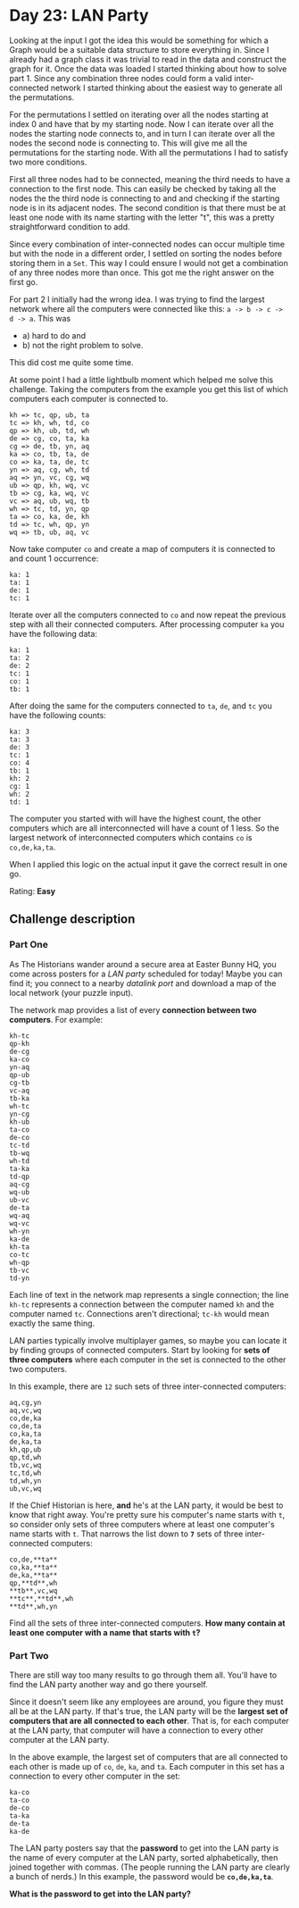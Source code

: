 # Day 23: LAN Party

Looking at the input I got the idea this would be something for which a Graph would be a suitable data structure to store everything in. Since I already had a graph class it was trivial to read in the data and construct the graph for it. Once the data was loaded I started thinking about how to solve part 1. Since any combination three nodes could form a valid inter-connected network I started thinking about the easiest way to generate all the permutations.

For the permutations I settled on iterating over all the nodes starting at index 0 and have that by my starting node. Now I can iterate over all the nodes the starting node connects to, and in turn I can iterate over all the nodes the second node is connecting to. This will give me all the permutations for the starting node. With all the permutations I had to satisfy two more conditions.

First all three nodes had to be connected, meaning the third needs to have a connection to the first node. This can easily be checked by taking all the nodes the the third node is connecting to and and checking if the starting node is in its adjacent nodes. The second condition is that there must be at least one node with its name starting with the letter "t", this was a pretty straightforward condition to add.

Since every combination of inter-connected nodes can occur multiple time but with the node in a different order, I settled on sorting the nodes before storing them in a `Set`. This way I could ensure I would not get a combination of any three nodes more than once. This got me the right answer on the first go.

For part 2 I initially had the wrong idea. I was trying to find the largest network where all the computers were connected like this:
`a -> b -> c -> d -> a`. This was
- a) hard to do and
- b) not the right problem to solve.

This did cost me quite some time.

At some point I had a little lightbulb moment which helped me solve this challenge. Taking the computers from the example you get this list of which computers each computer is connected to.

```
kh => tc, qp, ub, ta
tc => kh, wh, td, co
qp => kh, ub, td, wh
de => cg, co, ta, ka
cg => de, tb, yn, aq
ka => co, tb, ta, de
co => ka, ta, de, tc
yn => aq, cg, wh, td
aq => yn, vc, cg, wq
ub => qp, kh, wq, vc
tb => cg, ka, wq, vc
vc => aq, ub, wq, tb
wh => tc, td, yn, qp
ta => co, ka, de, kh
td => tc, wh, qp, yn
wq => tb, ub, aq, vc
```

Now take computer `co` and create a map of computers it is connected to and count 1 occurrence:
```
ka: 1
ta: 1
de: 1
tc: 1
```

Iterate over all the computers connected to `co` and now repeat the previous step with all their connected computers. After processing computer `ka` you have the following data:
```
ka: 1
ta: 2
de: 2
tc: 1
co: 1
tb: 1
```

After doing the same for the computers connected to `ta`, `de`, and `tc` you have the following counts:
```
ka: 3
ta: 3
de: 3
tc: 1
co: 4
tb: 1
kh: 2
cg: 1
wh: 2
td: 1
```

The computer you started with will have the highest count, the other computers which are all interconnected will have a count of 1 less. So the largest network of interconnected computers which contains `co` is `co,de,ka,ta`.

When I applied this logic on the actual input it gave the correct result in one go.

Rating: **Easy**

## Challenge description

### Part One

As The Historians wander around a secure area at Easter Bunny HQ, you come across posters for a *LAN party* scheduled for today! Maybe you can find it; you connect to a nearby *datalink port* and download a map of the local network (your puzzle input).

The network map provides a list of every **connection between two computers**. For example:

```
kh-tc
qp-kh
de-cg
ka-co
yn-aq
qp-ub
cg-tb
vc-aq
tb-ka
wh-tc
yn-cg
kh-ub
ta-co
de-co
tc-td
tb-wq
wh-td
ta-ka
td-qp
aq-cg
wq-ub
ub-vc
de-ta
wq-aq
wq-vc
wh-yn
ka-de
kh-ta
co-tc
wh-qp
tb-vc
td-yn
```

Each line of text in the network map represents a single connection; the line `kh-tc` represents a connection between the computer named `kh` and the computer named `tc`. Connections aren't directional; `tc-kh` would mean exactly the same thing.

LAN parties typically involve multiplayer games, so maybe you can locate it by finding groups of connected computers. Start by looking for **sets of three computers** where each computer in the set is connected to the other two computers.

In this example, there are `12` such sets of three inter-connected computers:

```
aq,cg,yn
aq,vc,wq
co,de,ka
co,de,ta
co,ka,ta
de,ka,ta
kh,qp,ub
qp,td,wh
tb,vc,wq
tc,td,wh
td,wh,yn
ub,vc,wq
```

If the Chief Historian is here, **and** he's at the LAN party, it would be best to know that right away. You're pretty sure his computer's name starts with `t`, so consider only sets of three computers where at least one computer's name starts with `t`. That narrows the list down to **`7`** sets of three inter-connected computers:

```
co,de,**ta**
co,ka,**ta**
de,ka,**ta**
qp,**td**,wh
**tb**,vc,wq
**tc**,**td**,wh
**td**,wh,yn
```

Find all the sets of three inter-connected computers. **How many contain at least one computer with a name that starts with `t`?**


### Part Two

There are still way too many results to go through them all. You'll have to find the LAN party another way and go there yourself.

Since it doesn't seem like any employees are around, you figure they must all be at the LAN party. If that's true, the LAN party will be the **largest set of computers that are all connected to each other**. That is, for each computer at the LAN party, that computer will have a connection to every other computer at the LAN party.

In the above example, the largest set of computers that are all connected to each other is made up of `co`, `de`, `ka`, and `ta`. Each computer in this set has a connection to every other computer in the set:

```
ka-co
ta-co
de-co
ta-ka
de-ta
ka-de
```

The LAN party posters say that the **password** to get into the LAN party is the name of every computer at the LAN party, sorted alphabetically, then joined together with commas. (The people running the LAN party are clearly a bunch of nerds.) In this example, the password would be **`co,de,ka,ta`**.

**What is the password to get into the LAN party?**
